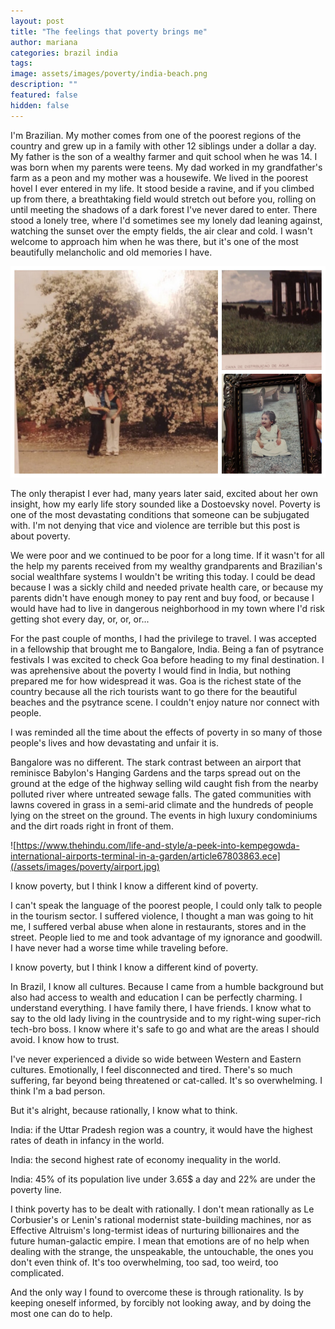 ```yaml
---
layout: post
title: "The feelings that poverty brings me"
author: mariana
categories: brazil india
tags: 
image: assets/images/poverty/india-beach.png
description: ""
featured: false
hidden: false
---
```


I'm Brazilian. My mother comes from one of the poorest regions of the country and grew up in a family with other 12 siblings under a dollar a day. My father is the son of a wealthy farmer and quit school when he was 14. I was born when my parents were teens. My dad worked in my grandfather's farm as a peon and my mother was a housewife. We lived in the poorest hovel I ever entered in my life. It stood beside a ravine, and if you climbed up from there, a breathtaking field would stretch out before you, rolling on until meeting the shadows of a dark forest I've never dared to enter. There stood a lonely tree, where I'd sometimes see my lonely dad leaning against, watching the sunset over the empty fields, the air clear and cold. I wasn't welcome to approach him when he was there, but it's one of the most beautifully melancholic and old memories I have.

![My Image](/assets/images/poverty/fazenda.JPG)

The only therapist I ever had, many years later said, excited about her own insight, how my early life story sounded like a Dostoevsky novel. Poverty is one of the most devastating conditions that someone can be subjugated with. I'm not denying that vice and violence are terrible but this post is about poverty.

We were poor and we continued to be poor for a long time. If it wasn't for all the help my parents received from my wealthy grandparents and Brazilian's social wealthfare systems I wouldn't be writing this today. I could be dead because I was a sickly child and needed private health care, or because my parents didn't have enough money to pay rent and buy food, or because I would have had to live in dangerous neighborhood in my town where I'd risk getting shot every day, or, or, or...

For the past couple of months, I had the privilege to travel. I was accepted in a fellowship that brought me to Bangalore, India. Being a fan of psytrance festivals I was excited to check Goa before heading to my final destination. I was aprehensive about the poverty I would find in India, but nothing prepared me for how widespread it was. Goa is the richest state of the country because all the rich tourists want to go there for the beautiful beaches and the psytrance scene. I couldn't enjoy nature nor connect with people.

I was reminded all the time about the effects of poverty in so many of those people's lives and how devastating and unfair it is.

Bangalore was no different. The stark contrast between an airport that reminisce Babylon's Hanging Gardens and the tarps spread out on the ground at the edge of the highway selling wild caught fish from the nearby polluted river where untreated sewage falls. The gated communities with lawns covered in grass in a semi-arid climate and the hundreds of people lying on the street on the ground. The events in high luxury condominiums and the dirt roads right in front of them.

![https://www.thehindu.com/life-and-style/a-peek-into-kempegowda-international-airports-terminal-in-a-garden/article67803863.ece](/assets/images/poverty/airport.jpg)

I know poverty, but I think I know a different kind of poverty.

I can't speak the language of the poorest people, I could only talk to people in the tourism sector. I suffered violence, I thought a man was going to hit me, I suffered verbal abuse when alone in restaurants, stores and in the street. People lied to me and took advantage of my ignorance and goodwill. I have never had a worse time while traveling before.

I know poverty, but I think I know a different kind of poverty.

In Brazil, I know all cultures. Because I came from a humble background but also had access to wealth and education I can be perfectly charming. I understand everything. I have family there, I have friends. I know what to say to the old lady living in the countryside and to my right-wing super-rich tech-bro boss. I know where it's safe to go and what are the areas I should avoid. I know how to trust.

I've never experienced a divide so wide between Western and Eastern cultures. Emotionally, I feel disconnected and tired. There's so much suffering, far beyond being threatened or cat-called. It's so overwhelming. I think I'm a bad person.

But it's alright, because rationally, I know what to think.

India: if the Uttar Pradesh region was a country, it would have the highest rates of death in infancy in the world.

India: the second highest rate of economy inequality in the world.

India: 45% of its population live under 3.65$ a day and 22% are under the poverty line.

I think poverty has to be dealt with rationally. I don't mean rationally as Le Corbusier's or Lenin's rational modernist state-building machines, nor as Effective Altruism's long-termist ideas of nurturing billionaires and the future human-galactic empire. I mean that emotions are of no help when dealing with the strange, the unspeakable, the untouchable, the ones you don't even think of. It's too overwhelming, too sad, too weird, too complicated.

And the only way I found to overcome these is through rationality. Is by keeping oneself informed, by forcibly not looking away, and by doing the most one can do to help.


